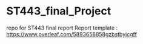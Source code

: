 # ST443_final_Project
repo for ST443 final report
Report template : https://www.overleaf.com/5893658858gzbstbyjcgff
